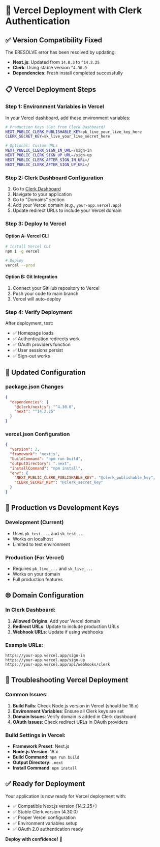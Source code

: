 # 🚀 Vercel Deployment with Clerk Authentication

## ✅ **Version Compatibility Fixed**

The ERESOLVE error has been resolved by updating:
- **Next.js**: Updated from `14.0.3` to `^14.2.25`
- **Clerk**: Using stable version `^4.30.0`
- **Dependencies**: Fresh install completed successfully

## 📋 **Vercel Deployment Steps**

### **Step 1: Environment Variables in Vercel**

In your Vercel dashboard, add these environment variables:

```bash
# Production Keys (Get from Clerk Dashboard)
NEXT_PUBLIC_CLERK_PUBLISHABLE_KEY=pk_live_your_live_key_here
CLERK_SECRET_KEY=sk_live_your_live_secret_here

# Optional: Custom URLs
NEXT_PUBLIC_CLERK_SIGN_IN_URL=/sign-in
NEXT_PUBLIC_CLERK_SIGN_UP_URL=/sign-up
NEXT_PUBLIC_CLERK_AFTER_SIGN_IN_URL=/
NEXT_PUBLIC_CLERK_AFTER_SIGN_UP_URL=/
```

### **Step 2: Clerk Dashboard Configuration**

1. Go to [Clerk Dashboard](https://dashboard.clerk.com)
2. Navigate to your application
3. Go to "Domains" section
4. Add your Vercel domain (e.g., `your-app.vercel.app`)
5. Update redirect URLs to include your Vercel domain

### **Step 3: Deploy to Vercel**

#### **Option A: Vercel CLI**
```bash
# Install Vercel CLI
npm i -g vercel

# Deploy
vercel --prod
```

#### **Option B: Git Integration**
1. Connect your GitHub repository to Vercel
2. Push your code to main branch
3. Vercel will auto-deploy

### **Step 4: Verify Deployment**

After deployment, test:
- ✅ Homepage loads
- ✅ Authentication redirects work
- ✅ OAuth providers function
- ✅ User sessions persist
- ✅ Sign-out works

## 🔧 **Updated Configuration**

### **package.json Changes**
```json
{
  "dependencies": {
    "@clerk/nextjs": "^4.30.0",
    "next": "^14.2.25"
  }
}
```

### **vercel.json Configuration**
```json
{
  "version": 2,
  "framework": "nextjs",
  "buildCommand": "npm run build",
  "outputDirectory": ".next",
  "installCommand": "npm install",
  "env": {
    "NEXT_PUBLIC_CLERK_PUBLISHABLE_KEY": "@clerk_publishable_key",
    "CLERK_SECRET_KEY": "@clerk_secret_key"
  }
}
```

## 🔐 **Production vs Development Keys**

### **Development (Current)**
- Uses `pk_test_...` and `sk_test_...`
- Works on localhost
- Limited to test environment

### **Production (For Vercel)**
- Requires `pk_live_...` and `sk_live_...`
- Works on your domain
- Full production features

## 🌐 **Domain Configuration**

### **In Clerk Dashboard:**
1. **Allowed Origins**: Add your Vercel domain
2. **Redirect URLs**: Update to include production URLs
3. **Webhook URLs**: Update if using webhooks

### **Example URLs:**
```
https://your-app.vercel.app/sign-in
https://your-app.vercel.app/sign-up
https://your-app.vercel.app/api/webhooks/clerk
```

## 🚨 **Troubleshooting Vercel Deployment**

### **Common Issues:**
1. **Build Fails**: Check Node.js version in Vercel (should be 18.x)
2. **Environment Variables**: Ensure all Clerk keys are set
3. **Domain Issues**: Verify domain is added in Clerk dashboard
4. **OAuth Issues**: Check redirect URLs in OAuth providers

### **Build Settings in Vercel:**
- **Framework Preset**: Next.js
- **Node.js Version**: 18.x
- **Build Command**: `npm run build`
- **Output Directory**: `.next`
- **Install Command**: `npm install`

## ✅ **Ready for Deployment**

Your application is now ready for Vercel deployment with:
- ✅ Compatible Next.js version (14.2.25+)
- ✅ Stable Clerk version (4.30.0)
- ✅ Proper Vercel configuration
- ✅ Environment variables setup
- ✅ OAuth 2.0 authentication ready

**Deploy with confidence!** 🚀
